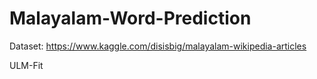 # Malayalam-Word-Prediction

Dataset: https://www.kaggle.com/disisbig/malayalam-wikipedia-articles

ULM-Fit 
